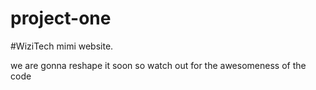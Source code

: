 # project-one
#WiziTech mimi website.

we are gonna reshape it soon so watch out for the awesomeness of the code
